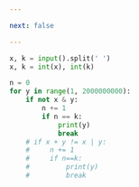 ```yaml
---

next: false

---
```




<BlogInfo id="1248"/>

```python
x, k = input().split(' ')
x, k = int(x), int(k)

n = 0
for y in range(1, 2000000000):
    if not x & y:
        n += 1
        if n == k:
            print(y)
            break
    # if x + y != x | y:
    #     n += 1
    #     if n==k:
    #         print(y)
    #         break

```



<ActionBox />
